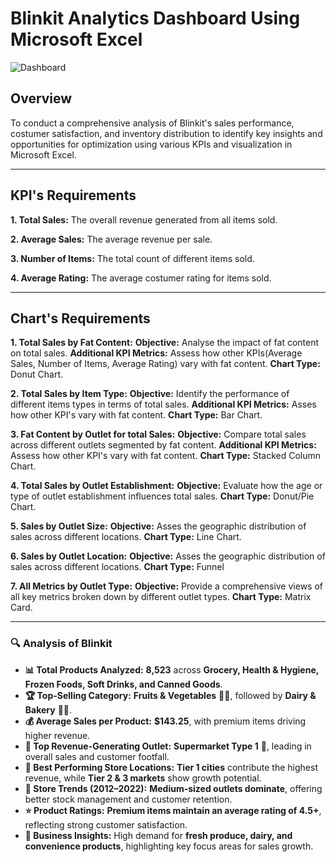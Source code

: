# Blinkit Analytics Dashboard Using Microsoft Excel
![Dashboard](https://github.com/aftabalammansoori/Blinkit-Microsoft-Excel-Analysis/blob/main/Screenshot%202025-01-27%20064153.png)

## Overview
To conduct a comprehensive analysis of Blinkit's sales performance, costumer satisfaction, and inventory distribution to identify key insights and opportunities for optimization using various KPIs and visualization in Microsoft Excel.

---
## KPI's Requirements

**1. Total Sales:** The overall revenue generated from all items sold.
 
**2. Average Sales:** The average revenue per sale.
 
**3. Number of Items:** The total count of different items sold.
 
**4. Average Rating:** The average costumer rating for items sold.

---
## Chart's Requirements 

 **1. Total Sales by Fat Content:**
     **Objective:** Analyse the impact of fat content on total sales.
     **Additional KPI Metrics:** Assess how other KPIs(Average Sales, Number of Items, Average Rating) vary with fat content.
     **Chart Type:** Donut Chart.
   
 **2. Total Sales by Item Type:**
     **Objective:** Identify the performance of different items types in terms of total sales.
     **Additional KPI Metrics:** Asses how other KPI's vary with fat content.
     **Chart Type:** Bar Chart.
   
 **3. Fat Content by Outlet for total Sales:**
     **Objective:** Compare total sales across different outlets segmented by fat content.
     **Additional KPI Metrics:** Assess how other KPI's vary with fat content.
     **Chart Type:** Stacked Column Chart.

 **4. Total Sales by Outlet Establishment:**
     **Objective:** Evaluate how the age or type of outlet establishment influences total sales.
     **Chart Type:** Donut/Pie Chart.

 **5. Sales by Outlet Size:**
     **Objective:** Asses the geographic distribution of sales across different locations.
     **Chart Type:** Line Chart.

 **6. Sales by Outlet Location:** 
     **Objective:** Asses the geographic distribution of sales across different locations.
     **Chart Type:** Funnel
  
 **7. All Metrics by Outlet Type:**
     **Objective:** Provide a comprehensive views of all key metrics broken down by different outlet types.
     **Chart Type:** Matrix Card.

---

### **🔍 Analysis of Blinkit**  

- **📊 Total Products Analyzed:** **8,523** across **Grocery, Health & Hygiene, Frozen Foods, Soft Drinks, and Canned Goods**.  
- **🏆 Top-Selling Category:** **Fruits & Vegetables** 🥦🥕, followed by **Dairy & Bakery** 🥛🍞.  
- **💰 Average Sales per Product:** **$143.25**, with premium items driving higher revenue.  
- **🏪 Top Revenue-Generating Outlet:** **Supermarket Type 1** 🏬, leading in overall sales and customer footfall.  
- **📍 Best Performing Store Locations:** **Tier 1 cities** contribute the highest revenue, while **Tier 2 & 3 markets** show growth potential.  
- **📆 Store Trends (2012–2022):** **Medium-sized outlets dominate**, offering better stock management and customer retention.  
- **⭐ Product Ratings:** **Premium items maintain an average rating of 4.5+**, reflecting strong customer satisfaction.  
- **🚀 Business Insights:** High demand for **fresh produce, dairy, and convenience products**, highlighting key focus areas for sales growth.  



   
